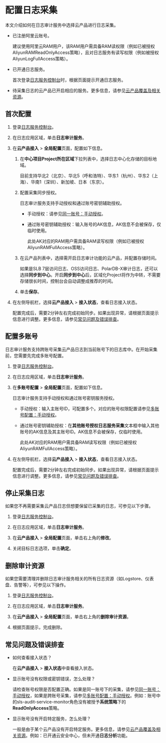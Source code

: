 # 配置日志采集

本文介绍如何在日志审计服务中选择云产品进行日志采集。

-   已注册阿里云账号。

    建议使用阿里云RAM用户，该RAM用户需具备RAM读权限（例如已被授权AliyunRAMReadOnlyAccess策略），且对日志服务有读写权限（例如被授权AliyunLogFullAccess策略）。

-   已开通日志服务。

    首次登录[日志服务控制台](https://sls.console.aliyun.com)时，根据页面提示开通日志服务。

-   待采集日志的云产品已开启相应的服务。更多信息，请参见[云产品覆盖及相关资源](/cn.zh-CN/应用中心（App）/日志审计服务/简介.md)。

## 首次配置

1.  登录[日志服务控制台](https://sls.console.aliyun.com)。

2.  在日志应用区域，单击**日志审计服务**。

3.  在**云产品接入** \> **全局配置**页面，配置如下信息。

    1.  在**中心项目Project所在区域**下拉列表中，选择日志中心化存储的目标地域。

        目前支持华北2（北京）、华北5（呼和浩特）、华东1（杭州）、华东2（上海）、华南1（深圳）、新加坡、日本（东京）。

    2.  配置采集同步授权。

        日志审计服务支持手动授权和通过账号密钥辅助授权。

        -   手动授权：请参见[同一账号：手动授权](/cn.zh-CN/应用中心（App）/日志审计服务/手动授权日志采集与同步.md)。
        -   通过账号密钥辅助授权：输入账号的AK信息，AK信息不会被保存，仅临时使用。

            此处AK对应的RAM用户需具备RAM读写权限（例如已被授权AliyunRAMFullAccess策略）。

    3.  在云产品列表中，选择需开启日志审计功能的云产品，并配置存储时间。

        如果是SLB 7层访问日志、OSS访问日志、PolarDB-X审计日志，还可以选择**同步到中心**。开启**同步到中心**后，区域化Project将作为中转，不需要存储很长时间，控制台会自动调整成推荐的时间。

    4.  单击**保存**。

4.  在左侧导航栏，选择**云产品接入** \> **接入状态**，查看日志接入状态。

    配置完成后，需要2分钟左右完成初始同步。如果出现异常，请根据页面提示信息进行调整。更多信息，请参见[常见问题及错误排查](#section_7az_6wh_x2p)。


## 配置多账号

日志审计服务支持跨账号采集云产品日志到当前账号下的日志库中。在开始采集前，您需要先完成多账号配置。

1.  登录[日志服务控制台](https://sls.console.aliyun.com)。

2.  在日志应用区域，单击**日志审计服务**。

3.  在**多账号配置** \> **全局配置**页面，配置如下信息。

    日志审计服务支持手动授权和通过账号密钥服务授权。

    -   手动授权：输入主账号ID，可配置多个。对应的账号权限配置请参见[多账号配置：手动授权](/cn.zh-CN/应用中心（App）/日志审计服务/手动授权日志采集与同步.md)。
    -   通过账号密钥辅助授权：在**其他账号授权日志服务采集**文本框中输入其他账号的AK信息及其主账号ID。AK信息不会被保存，仅临时使用。

        此处AK对应的RAM用户需具备RAM读写权限（例如已被授权AliyunRAMFullAccess策略）。

4.  在左侧导航栏，选择**云产品接入** \> **接入状态**，查看日志接入状态。

    配置完成后，需要2分钟左右完成初始同步。如果出现异常，请根据页面提示信息进行调整。更多信息，请参见[常见问题及错误排查](#section_7az_6wh_x2p)。


## 停止采集日志

如果您不再需要采集云产品日志但想要保留已采集的日志，可参见以下步骤。

1.  登录[日志服务控制台](https://sls.console.aliyun.com)。

2.  在日志应用区域，单击**日志审计服务**。

3.  在**云产品接入** \> **全局配置**页面，单击右上角的**修改**。

4.  关闭目标日志选项，单击**确定**。


## 删除审计资源

如果您需要清理并删除日志审计服务相关的所有日志资源（如Logstore、仪表盘、告警等），可参见以下操作。

1.  登录[日志服务控制台](https://sls.console.aliyun.com)。

2.  在日志应用区域，单击**日志审计服务**。

3.  在**云产品接入** \> **全局配置**页面，单击右上角的**删除审计资源**。

4.  根据页面提示，完成删除。


## 常见问题及错误排查

-   如何查看接入状态？

    在**云产品接入** \> **接入状态**中查看接入状态。

-   显示账号没有权限或密钥错误，怎么处理？

    请检查账号权限是否配置正确。如果是同一账号下的采集，请参见[同一账号：手动授权](/cn.zh-CN/应用中心（App）/日志审计服务/手动授权日志采集与同步.md)，如果是跨账号采集，请参见[多账号配置：手动授权](/cn.zh-CN/应用中心（App）/日志审计服务/手动授权日志采集与同步.md)。例如：账号中的sls-audit-service-monitor角色没有被授予**系统策略**下的**ReadOnlyAccess**策略。

-   显示账号没有开启特定服务，怎么处理？

    一般是由于某个云产品没有开启特定服务。更多信息，请参见[云产品覆盖及相关资源](/cn.zh-CN/应用中心（App）/日志审计服务/简介.md)。例如：已开通云安全中心，但未开通**日志分析**功能。



